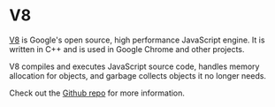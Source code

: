 # V8

[V8](https://code.google.com/p/v8/) is Google's open source, high performance JavaScript engine. It is written in C++ and is used in Google Chrome and other projects.

V8 compiles and executes JavaScript source code, handles memory allocation for objects, and garbage collects objects it no longer needs.

Check out the [Github repo](https://github.com/v8/v8/wiki) for more information.